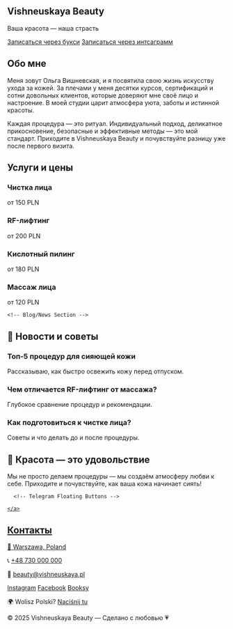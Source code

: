 
<html lang="ru">
<head>
  <meta charset="UTF-8" />
  <meta name="viewport" content="width=device-width, initial-scale=1.0" />
  <title>Vishneuskaya Beauty</title>
  <link href="https://cdn.jsdelivr.net/npm/tailwindcss@2.2.19/dist/tailwind.min.css" rel="stylesheet">
  <script src="https://unpkg.com/@lottiefiles/lottie-player@latest/dist/lottie-player.js"></script>
  <style> 
    @keyframes gradientBG {
      0% {background-position: 0% 50%;}
      50% {background-position: 100% 50%;}
      100% {background-position: 0% 50%;}
    }
  </style>
</head>
<body class="text-gray-800">

  <!-- Hero Section -->
  <section class="text-center py-24 bg-pink-100 fade-in">
    <h1 class="text-6xl font-extrabold mb-4 animate-bounce">Vishneuskaya Beauty</h1>
    <p class="text-2xl italic mb-8">Ваша красота — наша страсть</p>
    <a href="https://wishnewska.booksy.com/" class="bg-pink-500 hover:bg-pink-600 text-white py-3 px-10 rounded-full text-xl shadow-md transform transition hover:scale-110">Записаться через букси</a>
    <a href="[https://wishnewska.booksy.com/](https://www.instagram.com/direct/t/106874287372526)" class="bg-pink-500 hover:bg-pink-600 text-white py-3 px-10 rounded-full text-xl shadow-md transform transition hover:scale-110">Записаться через интсаграмм</a>
    <div class="mt-12 flex justify-center">
      <lottie-player src="https://assets1.lottiefiles.com/packages/lf20_w51pcehl.json" background="transparent" speed="1" style="width: 320px; height: 320px;" loop autoplay></lottie-player>
    </div>
  </section>

  <!-- Expanded About Section -->
  <section class="max-w-6xl mx-auto px-6 py-20 slide-in">
    <h2 class="text-4xl font-bold mb-6 text-center">Обо мне</h2>
    <p class="text-xl text-center leading-relaxed mb-4">Меня зовут Ольга Вишневская, и я посвятила свою жизнь искусству ухода за кожей. За плечами у меня десятки курсов, сертификаций и сотни довольных клиентов, которые доверяют мне своё лицо и настроение. В моей студии царит атмосфера уюта, заботы и истинной красоты.</p>
    <p class="text-xl text-center leading-relaxed">Каждая процедура — это ритуал. Индивидуальный подход, деликатное прикосновение, безопасные и эффективные методы — это мой стандарт. Приходите в Vishneuskaya Beauty и почувствуйте разницу уже после первого визита.</p>
  </section>

 <!-- Services Section -->
  <section class="bg-white py-14 fade-in">
    <div class="max-w-5xl mx-auto px-4">
      <h2 class="text-3xl font-bold mb-8 text-center">Услуги и цены</h2>
      <div class="grid md:grid-cols-2 gap-6">
        <div class="bg-pink-50 p-6 rounded-xl shadow-md hover:shadow-lg transform hover:scale-105 transition">
          <h3 class="font-semibold text-xl">Чистка лица</h3>
          <p>от 150 PLN</p>
        </div>
        <div class="bg-pink-50 p-6 rounded-xl shadow-md hover:shadow-lg transform hover:scale-105 transition">
          <h3 class="font-semibold text-xl">RF-лифтинг</h3>
          <p>от 200 PLN</p>
        </div>
        <div class="bg-pink-50 p-6 rounded-xl shadow-md hover:shadow-lg transform hover:scale-105 transition">
          <h3 class="font-semibold text-xl">Кислотный пилинг</h3>
          <p>от 180 PLN</p>
        </div>
        <div class="bg-pink-50 p-6 rounded-xl shadow-md hover:shadow-lg transform hover:scale-105 transition">
          <h3 class="font-semibold text-xl">Массаж лица</h3>
          <p>от 120 PLN</p>
        </div>
      </div>
    </div>
  </section>
  
    <!-- Blog/News Section -->
  <section class="bg-pink-50 py-20 slide-in">
    <div class="max-w-6xl mx-auto px-4">
      <h2 class="text-4xl font-bold text-center mb-10">🌿 Новости и советы</h2>
      <div class="grid md:grid-cols-3 gap-8">
        <div class="bg-white p-6 rounded-xl shadow-lg">
          <h3 class="text-xl font-bold mb-2">Топ-5 процедур для сияющей кожи</h3>
          <p class="text-sm">Рассказываю, как быстро освежить кожу перед отпуском.</p>
        </div>
        <div class="bg-white p-6 rounded-xl shadow-lg">
          <h3 class="text-xl font-bold mb-2">Чем отличается RF-лифтинг от массажа?</h3>
          <p class="text-sm">Глубокое сравнение процедур и рекомендации.</p>
        </div>
        <div class="bg-white p-6 rounded-xl shadow-lg">
          <h3 class="text-xl font-bold mb-2">Как подготовиться к чистке лица?</h3>
          <p class="text-sm">Советы и что делать до и после процедуры.</p>
        </div>
      </div>
    </div>
  </section>
    
  
  <!-- Bonus Section -->
  <section class="bg-gradient-to-r from-pink-200 to-pink-100 py-16 text-center fade-in">
    <h2 class="text-3xl font-bold mb-4">🌸 Красота — это удовольствие</h2>
    <p class="max-w-xl mx-auto text-lg">Мы не просто делаем процедуры — мы создаём атмосферу любви к себе. Приходите и почувствуйте, как ваша кожа начинает сиять!</p>
  </section>
  
      <!-- Telegram Floating Buttons -->
  <div class="fixed bottom-6 right-6 z-50 flex flex-col gap-3">
    <a href="https://t.me/@Wishelga" target="_blank" class="bg-blue-400 hover:bg-blue-500 text-white p-10 rounded-full shadow-lg" title="Написать в Telegram">
      
    </a>
  </div>
  
  <!-- Contact Section -->
  <section class="bg-pink-50 py-10">
    <div class="max-w-4xl mx-auto px-4 text-center">
      <h2 class="text-2xl font-bold mb-4">Контакты</h2>
      <p class="mb-2">📍 <a href="https://maps.app.goo.gl/Mn5Jaidf73DYXht1A" class="underline">Warszawa, Poland</a></p>
      <p class="mb-2">📞 <a href="tel:+48730000000" class="underline">+48 730 000 000</a></p>
      <p class="mb-2">📩 <a href="mailto:beauty@vishneuskaya.pl" class="underline">beauty@vishneuskaya.pl</a></p>
      <div class="mt-4 flex justify-center space-x-4">
        <a href="https://www.instagram.com/vishneuskaya_beauty" class="underline">Instagram</a>
        <a href="https://www.facebook.com/wishelga" class="underline">Facebook</a>
        <a href="https://wishnewska.booksy.com/" class="underline">Booksy</a>
      </div>
    </div>
  </section>
  
  <!-- Language Switch -->
  <section class="text-center py-6">
    <p class="text-sm">🌍 Wolisz Polski? <a href="index-en.html" class="underline text-pink-600">Naciśnij tu</a></p>
  </section>
    <footer class="text-center text-sm py-4 text-gray-500">
    &copy; 2025 Vishneuskaya Beauty — Сделано с любовью 💗
  </footer>
</body>
</html>
